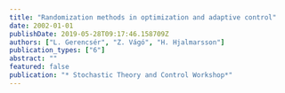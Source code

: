 ```yaml
---
title: "Randomization methods in optimization and adaptive control"
date: 2002-01-01
publishDate: 2019-05-28T09:17:46.158709Z
authors: ["L. Gerencsér", "Z. Vágó", "H. Hjalmarsson"]
publication_types: ["6"]
abstract: ""
featured: false
publication: "* Stochastic Theory and Control Workshop*"
---
```


